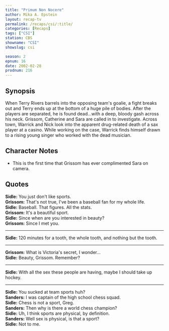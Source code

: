```yaml
---
title: "Primum Non Nocere"
author: Mika A. Epstein
layout: recap-tv
permalink: /recaps/csi/:title/
categories: [Recaps]
tags: ["CSI"]
station: CBS
showname: "CSI"
showslug: csi

season: 2
epnum: 16  
date: 2002-02-28
prodnum: 216  
---
```


## Synopsis

When Terry Rivers barrels into the opposing team's goalie, a fight breaks out and Terry ends up at the bottom of a huge pile of bodies. After the players are separated, he is found dead...with a deep, bloody gash across his neck. Grissom, Catherine and Sara are called in to investigate. Across town, Warrick and Nick look into the apparent drug-related death of a sax player at a casino. While working on the case, Warrick finds himself drawn to a rising young singer who worked with the dead musician.

## Character Notes

* This is the first time that Grissom has ever complimented Sara on camera.

## Quotes

**Sidle:** You just don't like sports.  
**Grissom:** That's not true, I've been a baseball fan for my whole life.  
**Sidle:** Baseball. That figures. All the stats.  
**Grissom:** It's a beautiful sport.  
**Sidle:** Since when are you interested in beauty?  
**Grissom:** Since I met you.  

- - -

**Sidle:** 120 minutes for a tooth, the whole tooth, and nothing but the tooth.
  

- - -

**Grissom:** What is Victoria's secret, I wonder...  
**Sidle:** Beauty, Grissom. Remember?  

- - -

**Sidle:** With all the sex these people are having, maybe I should take up hockey.
  

- - -

**Sidle:** You sucked at team sports huh?  
**Sanders:** I was captain of the high school chess squad.  
**Sidle:** Chess is not a sport, Greg.  
**Sanders:** Then why is there a world chess champion?  
**Sidle:** Uh, I think sports are physical, by definition.  
**Sanders:** Well sex is physical, is that a sport?  
**Sidle:** Not to me.

